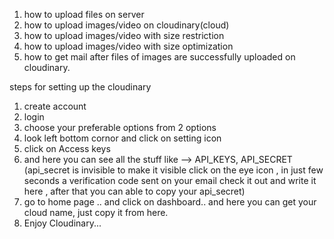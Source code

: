 <!-- Things to learn in this repo -->
1. how to upload files on server
2. how to upload images/video on cloudinary(cloud)
3. how to upload images/video with size restriction 
4. how to upload images/video with size optimization
5. how to get mail after files of images are successfully uploaded on cloudinary.


steps for setting up the cloudinary
1. create account
2. login
3. choose your preferable options from 2 options
4. look left bottom cornor and click on setting icon
5. click on Access keys
6. and here you can see all the stuff like --> API_KEYS, API_SECRET (api_secret is invisible to make it visible click on the eye icon , in just few seconds a verification code sent on your email check it out and write it here , after that you can able to copy your api_secret) 
7. go to home page .. and click on dashboard.. and here you can get your cloud name, just copy it from here.
8. Enjoy Cloudinary...

<!-- after doing all the steps i watch in dashboard all the api_keys, api_secret and cloud name is available..... LOL  -->